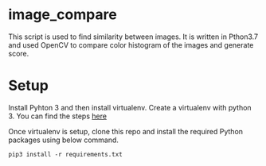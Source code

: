 # image_compare
This script is used to find similarity between images. It is written in Pthon3.7 and  used OpenCV to compare color histogram of the images and generate score.

# Setup

Install Pyhton 3 and then install virtualenv. Create a virtualenv with python 3. You can find the steps [here](https://docs.python-guide.org/dev/virtualenvs/)

Once virtualenv is setup, clone this repo and install the required Python packages using below command.

```pip3 install -r requirements.txt```
